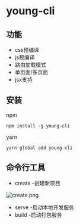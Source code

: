 # young-cli

## 功能
- css预编译
- js预编译
- 路由加载模式
- 单页面/多页面
- jsx支持

## 安装
npm
```
npm install -g young-cli 
```

yarn 
```
yarn global add young-cli
```

## 命令行工具

- create <app-name> -创建新项目

![create.png](https://i.loli.net/2020/07/16/Zw6hvCzn8dYSfpk.png)

- serve -启动本地开发服务
- build -启动打包服务







